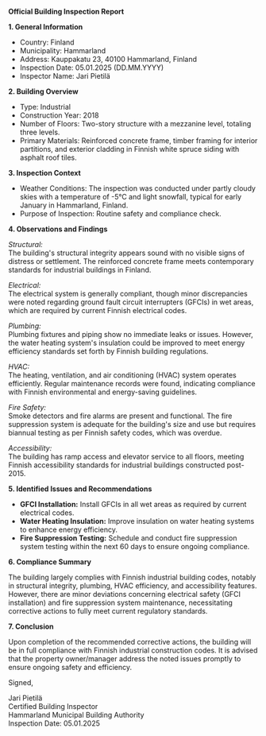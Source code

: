 **Official Building Inspection Report**

**1. General Information**

- Country: Finland
- Municipality: Hammarland
- Address: Kauppakatu 23, 40100 Hammarland, Finland
- Inspection Date: 05.01.2025 (DD.MM.YYYY)
- Inspector Name: Jari Pietilä

**2. Building Overview**

- Type: Industrial
- Construction Year: 2018
- Number of Floors: Two-story structure with a mezzanine level, totaling three levels.
- Primary Materials: Reinforced concrete frame, timber framing for interior partitions, and exterior cladding in Finnish white spruce siding with asphalt roof tiles.

**3. Inspection Context**

- Weather Conditions: The inspection was conducted under partly cloudy skies with a temperature of -5°C and light snowfall, typical for early January in Hammarland, Finland.
- Purpose of Inspection: Routine safety and compliance check.

**4. Observations and Findings**

*Structural:*  
The building's structural integrity appears sound with no visible signs of distress or settlement. The reinforced concrete frame meets contemporary standards for industrial buildings in Finland.

*Electrical:*  
The electrical system is generally compliant, though minor discrepancies were noted regarding ground fault circuit interrupters (GFCIs) in wet areas, which are required by current Finnish electrical codes.

*Plumbing:*  
Plumbing fixtures and piping show no immediate leaks or issues. However, the water heating system's insulation could be improved to meet energy efficiency standards set forth by Finnish building regulations.

*HVAC:*  
The heating, ventilation, and air conditioning (HVAC) system operates efficiently. Regular maintenance records were found, indicating compliance with Finnish environmental and energy-saving guidelines.

*Fire Safety:*  
Smoke detectors and fire alarms are present and functional. The fire suppression system is adequate for the building's size and use but requires biannual testing as per Finnish safety codes, which was overdue.

*Accessibility:*  
The building has ramp access and elevator service to all floors, meeting Finnish accessibility standards for industrial buildings constructed post-2015.

**5. Identified Issues and Recommendations**

- **GFCI Installation:** Install GFCIs in all wet areas as required by current electrical codes.
- **Water Heating Insulation:** Improve insulation on water heating systems to enhance energy efficiency.
- **Fire Suppression Testing:** Schedule and conduct fire suppression system testing within the next 60 days to ensure ongoing compliance.

**6. Compliance Summary**

The building largely complies with Finnish industrial building codes, notably in structural integrity, plumbing, HVAC efficiency, and accessibility features. However, there are minor deviations concerning electrical safety (GFCI installation) and fire suppression system maintenance, necessitating corrective actions to fully meet current regulatory standards.

**7. Conclusion**

Upon completion of the recommended corrective actions, the building will be in full compliance with Finnish industrial construction codes. It is advised that the property owner/manager address the noted issues promptly to ensure ongoing safety and efficiency. 

Signed,

Jari Pietilä  
Certified Building Inspector  
Hammarland Municipal Building Authority  
Inspection Date: 05.01.2025